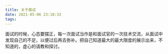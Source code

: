 ```yaml
---
title: 关于面试
date: 2021-05-06 23:18:33
tags:
---
```


面试的时候，心态要摆正，每一次面试当作是和面试官的一次技术交流，从面试中发现自己的不足，以便过后再去弥补。把自己知道最大的最大限度的展示出来，不知道的，虚心的请教和探讨。